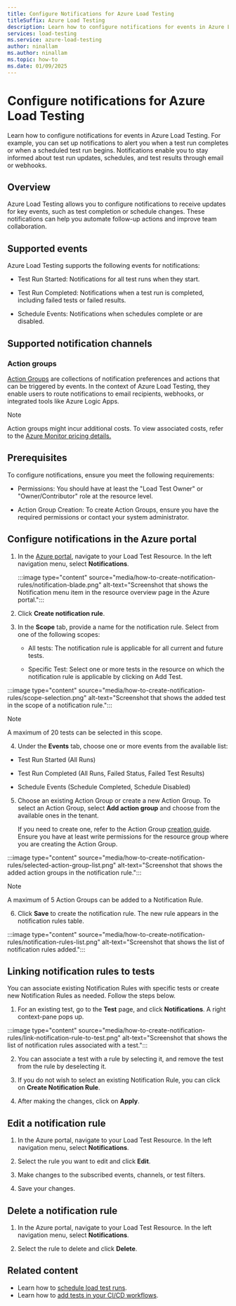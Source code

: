 ```yaml
---
title: Configure Notifications for Azure Load Testing
titleSuffix: Azure Load Testing
description: Learn how to configure notifications for events in Azure Load Testing, enabling notifications for test completions, scheduled tests, and other key events.
services: load-testing
ms.service: azure-load-testing
author: ninallam
ms.author: ninallam
ms.topic: how-to
ms.date: 01/09/2025
---
```



# Configure notifications for Azure Load Testing

Learn how to configure notifications for events in Azure Load Testing. For example, you can set up notifications to alert you when a test run completes or when a scheduled test run begins. Notifications enable you to stay informed about test run updates, schedules, and test results through email or webhooks.

## Overview

Azure Load Testing allows you to configure notifications to receive updates for key events, such as test completion or schedule changes. These notifications can help you automate follow-up actions and improve team collaboration.

## Supported events

Azure Load Testing supports the following events for notifications:

- Test Run Started: Notifications for all test runs when they start.

- Test Run Completed: Notifications when a test run is completed, including failed tests or failed results.

- Schedule Events: Notifications when schedules complete or are disabled.

## Supported notification channels

### Action groups

[Action Groups](https://learn.microsoft.com/azure/azure-monitor/alerts/action-groups) are collections of notification preferences and actions that can be triggered by events. In the context of Azure Load Testing, they enable users to route notifications to email recipients, webhooks, or integrated tools like Azure Logic Apps.

> [!NOTE]
>  Action groups might incur additional costs. To view associated costs, refer to the [Azure Monitor pricing details.](https://azure.microsoft.com/pricing/details/monitor/)

## Prerequisites

To configure notifications, ensure you meet the following requirements:

- Permissions: You should have at least the "Load Test Owner" or "Owner/Contributor" role at the resource level.

- Action Group Creation: To create Action Groups, ensure you have the required permissions or contact your system administrator.

## Configure notifications in the Azure portal

1. In the [Azure portal](https://portal.azure.com/), navigate to your Load Test Resource. In the left navigation menu, select **Notifications**.

    :::image type="content" source="media/how-to-create-notification-rules/notification-blade.png" alt-text="Screenshot that shows the Notification menu item in the resource overview page in the Azure portal.":::
   
2. Click **Create notification rule**.
   
3. In the **Scope** tab, provide a name for the notification rule. Select from one of the following scopes:

    - All tests: The notification rule is applicable for all current and future tests.
    
    - Specific Test: Select one or more tests in the resource on which the notification rule is applicable by clicking on Add Test.
    
:::image type="content" source="media/how-to-create-notification-rules/scope-selection.png" alt-text="Screenshot that shows the added test in the scope of a notification rule.":::

> [!NOTE]
>  A maximum of 20 tests can be selected in this scope. 

4. Under the **Events** tab, choose one or more events from the available list:

  - Test Run Started (All Runs)
  
  - Test Run Completed (All Runs, Failed Status, Failed Test Results)
  
  - Schedule Events (Schedule Completed, Schedule Disabled)

5. Choose an existing Action Group or create a new Action Group. To select an Action Group, select **Add action group** and choose from the available ones in the tenant.

   If you need to create one, refer to the Action Group [creation guide](/azure/azure-monitor/alerts/action-groups#create-an-action-group-in-the-azure-portal). Ensure you have at least write permissions for the resource group where you are creating the Action Group.

:::image type="content" source="media/how-to-create-notification-rules/selected-action-group-list.png" alt-text="Screenshot that shows the added action groups in the notification rule.":::

> [!NOTE]
> A maximum of 5 Action Groups can be added to a Notification Rule.
  
6. Click **Save** to create the notification rule. The new rule appears in the notification rules table.

:::image type="content" source="media/how-to-create-notification-rules/notification-rules-list.png" alt-text="Screenshot that shows the list of notification rules added.":::

## Linking notification rules to tests

You can associate existing Notification Rules with specific tests or create new Notification Rules as needed. Follow the steps below.

1. For an existing test, go to the **Test** page, and click **Notifications**. A right context-pane pops up.

:::image type="content" source="media/how-to-create-notification-rules/link-notification-rule-to-test.png" alt-text="Screenshot that shows the list of notification rules associated with a test.":::

2. You can associate a test with a rule by selecting it, and remove the test from the rule by deselecting it. 
   
3. If you do not wish to select an existing Notification Rule, you can click on **Create Notification Rule**.
   
4. After making the changes, click on **Apply**.

## Edit a notification rule

1. In the Azure portal, navigate to your Load Test Resource. In the left navigation menu, select **Notifications**.

2. Select the rule you want to edit and click **Edit**.

3. Make changes to the subscribed events, channels, or test filters.

4. Save your changes.

## Delete a notification rule

1. In the Azure portal, navigate to your Load Test Resource. In the left navigation menu, select **Notifications**.

2. Select the rule to delete and click **Delete**.

## Related content

- Learn how to [schedule load test runs](./how-to-schedule-tests.md).
- Learn how to [add tests in your CI/CD workflows](./how-to-configure-load-test-cicd.md).
